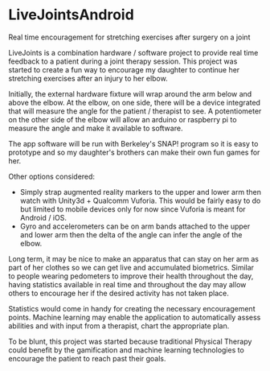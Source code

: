 # LiveJointsAndroid

Real time encouragement for stretching exercises after surgery on a joint

LiveJoints is a combination hardware / software project to provide real time feedback to a patient during a joint therapy session.  This project was
started to create a fun way to encourage my daughter to continue her stretching exercises after an injury to her elbow.

Initially, the external hardware fixture will wrap around the arm below and above the elbow.  At the elbow, on one side, there will be a
 device integrated that will measure the angle for the patient / therapist to see.  A potentiometer on the other side of the elbow will
 allow an arduino or raspberry pi to measure the angle and make it available to software.

 The app software will be run with Berkeley's SNAP! program so it is easy to prototype and so my daughter's brothers can make
  their own fun games for her.

  Other options considered:
  * Simply strap augmented reality markers to the upper and lower arm then watch with Unity3d + Qualcomm Vuforia.
  This would be fairly easy to do but limited to mobile devices only for now since Vuforia is meant for Android / iOS.
  * Gyro and accelerometers can be on arm bands attached to the upper and lower arm then the delta of the angle can infer
  the angle of the elbow.

  Long term, it may be nice to make an apparatus that can stay on her arm as part of her clothes so we can get live and
  accumulated biometrics.  Similar to people wearing pedometers to improve their health throughout the day,
  having statistics available in real time and throughout the day may allow others to encourage her if the desired activity has
  not taken place.

  Statistics would come in handy for creating the necessary encouragement points.  Machine learning may enable the application
  to automatically assess abilities and with input from a therapist, chart the appropriate plan.

  To be blunt, this project was started because traditional Physical Therapy could benefit by the gamification and machine learning
  technologies to encourage the patient to reach past their goals.


